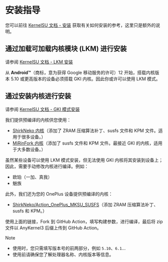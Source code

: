 # 安装指导

您可以前往 [KernelSU 文档 - 安装](https://kernelsu.org/guide/installation.html) 获取有关如何安装的参考，这里只是额外的说明。

## 通过加载可加载内核模块 (LKM) 进行安装

请参阅 [KernelSU 文档 - LKM 安装](https://kernelsu.org/guide/installation.html#lkm-installation)

从 **Android™**（商标，意为获得 Google 移动服务的许可）12 开始，搭载内核版本 5.10 或更高版本的设备必须搭载 GKI 内核。因此你或许可以使用 LKM 模式。

## 通过安装内核进行安装

请参阅 [KernelSU 文档 - GKI 模式安装](https://kernelsu.org/guide/installation.html#gki-mode-installation)

我们提供预编译的内核供您使用：

- [ShirkNeko 内核](https://github.com/ShirkNeko/GKI_KernelSU_SUSFS)（添加了 ZRAM 压缩算法补丁、susfs 文件和 KPM 文件。适用于很多设备。）
- [MiRinFork 内核](https://github.com/MiRinFork/GKI_SukiSU_SUSFS)（添加了 susfs 文件和 KPM 文件。最接近 GKI 的内核，适用于大多数设备。）

虽然某些设备可以使用 LKM 模式安装，但无法使用 GKI 内核将其安装到设备上；因此，需要手动修改内核进行编译。例如：

- 欧珀（一加、真我）
- 魅族

此外，我们还为您的 OnePlus 设备提供预编译的内核：

- [ShirkNeko/Action_OnePlus_MKSU_SUSFS](https://github.com/ShirkNeko/Action_OnePlus_MKSU_SUSFS)（添加 ZRAM 压缩算法补丁、susfs 和 KPM。）

使用上面的链接，Fork 到 GitHub Action，填写构建参数，进行编译，最后将 zip 文件以 AnyKernel3 后缀上传到 GitHub Action。

> [!Note]
>
> - 使用时，您只需填写版本号的前两部分，例如 `5.10`、`6.1`...
> - 使用前请确保您了解处理器名称、内核版本等信息。
